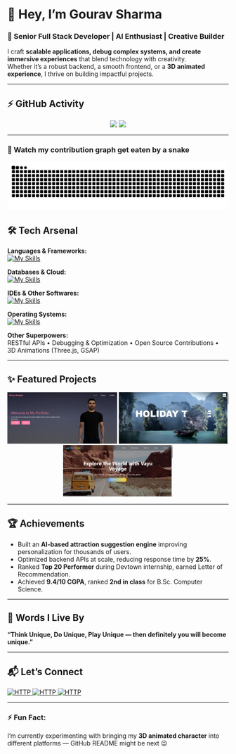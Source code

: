  <!-- <p align="left">
  <img src="https://raw.githubusercontent.com/Uniqueone1968/Uniqueone1968/main/assets/3d-character2.gif" alt="3D Avatar" width="250" align="right" />
</p>
https://github.com/user-attachments/assets/55aba73a-62a2-4135-bc05-2e5cbb179ef9 -->

<h1 align="left">👋 Hey, I’m Gourav Sharma</h1>

### 🚀 Senior Full Stack Developer | AI Enthusiast | Creative Builder  

I craft **scalable applications, debug complex systems, and create immersive experiences** that blend technology with creativity.  
Whether it’s a robust backend, a smooth frontend, or a **3D animated experience**, I thrive on building impactful projects.  

---
## ⚡ GitHub Activity

<p align="center">
  <!-- Stats -->
  <img src="https://github-readme-streak-stats.herokuapp.com/?user=Uniqueone1968&hide_border=true" height="180px"/>
  <!-- Top Languages -->
  <img src="https://github-readme-stats.vercel.app/api/top-langs/?username=Uniqueone1968&layout=compact&hide_border=true" height="180px"/>
</p>

---

### 🐍 Watch my contribution graph get eaten by a snake

<p align="center">
  <img src="https://raw.githubusercontent.com/Uniqueone1968/Uniqueone1968/output/snake.svg" alt="Snake animation" />
</p>

## 🛠️ Tech Arsenal  

**Languages & Frameworks:**   
[![My Skills](https://skillicons.dev/icons?i=js,ts,py,php,nodejs,react,vite,flutter,html,css,bootstrap,threejs,laravel,django&theme=light)](https://skillicons.dev)

**Databases & Cloud:**  
[![My Skills](https://skillicons.dev/icons?i=mysql,postgres,mongodb,firebase,nginx&theme=light)](https://skillicons.dev)

**IDEs & Other Softwares:**  
[![My Skills](https://skillicons.dev/icons?i=vscode,postman,powershell,androidstudio,blender,figma,git,github,gitlab&theme=light)](https://skillicons.dev)

**Operating Systems:**  
[![My Skills](https://skillicons.dev/icons?i=ubuntu,linux,windows,raspberrypi&theme=light)](https://skillicons.dev)

**Other Superpowers:**  
RESTful APIs • Debugging & Optimization • Open Source Contributions • 3D Animations (Three.js, GSAP)  

---

## ✨ Featured Projects  

<p align="center">
  <a class="project-card" href="https://vikasaavatara.com" target="_blank" style="display:inline-block;">
    <img src="https://raw.githubusercontent.com/Uniqueone1968/Uniqueone1968/main/assets/Screenshot 2025-09-04 180118.png" width="250px" />
  </a>
  <a class="project-card" href="https://holidaytribeindia.com" target="_blank" style="display:inline-block;">
    <img src="https://raw.githubusercontent.com/Uniqueone1968/Uniqueone1968/main/assets/Screenshot 2025-09-04 180335.png" width="250px" />
  </a>
  <a class="project-card" href="https://vayuvoyage.travel" target="_blank" style="display:inline-block;">
    <img src="https://raw.githubusercontent.com/Uniqueone1968/Uniqueone1968/main/assets/Screenshot 2025-09-04 180225.png" width="250px" />
  </a>
</p>

<!-- 
<p align="center">
  <a class="project-card" href="https://github.com/Uniqueone1968/knowledge_nest" target="_blank">
    <img src="https://raw.githubusercontent.com/Uniqueone1968/Uniqueone1968/main/assets/knowledge-nest.png" width="250px" /><br>
    <b>📚 Knowledge Nest</b>
  </a>
</p>
-->
---

## 🏆 Achievements  

- Built an **AI-based attraction suggestion engine** improving personalization for thousands of users.  
- Optimized backend APIs at scale, reducing response time by **25%**.  
- Ranked **Top 20 Performer** during Devtown internship, earned Letter of Recommendation.  
- Achieved **9.4/10 CGPA**, ranked **2nd in class** for B.Sc. Computer Science.  

---

## 🌱 Words I Live By  

**“Think Unique, Do Unique, Play Unique — then definitely you will become unique.”**  

---

## 📬 Let’s Connect  

<div>
	<a href="https://www.vikasaavatara.com" target="_blank">
		<img width="50" src="https://raw.githubusercontent.com/marwin1991/profile-technology-icons/refs/heads/main/icons/http.png" 
		     alt="HTTP" title="HTTP"/>
	</a>
  <a href="https://linkedin.com/in/gourav-sharma-146689232/" target="_blank">
		<img width="50" src="https://skillicons.dev/icons?i=linkedin&theme=light" 
		     alt="HTTP" title="HTTP"/>
	</a>
  <a href="https://github.com/Uniqueone1968" target="_blank">
		<img width="50" src="https://skillicons.dev/icons?i=github&theme=light" 
		     alt="HTTP" title="HTTP"/>
	</a>
</div>  

---

### ⚡ Fun Fact:  
I’m currently experimenting with bringing my **3D animated character** into different platforms — GitHub README might be next 😉  
